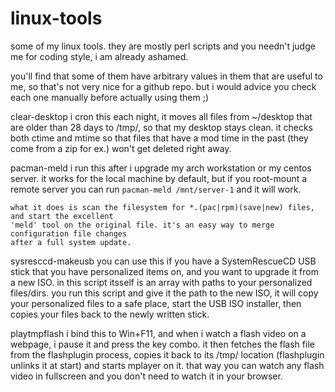 linux-tools
===========

some of my linux tools. they are mostly perl scripts and you needn't judge me for coding style,
i am already ashamed.

you'll find that some of them have arbitrary values in them that are useful to me,
so that's not very nice for a github repo. but i would advice you check each one manually
before actually using them ;)


clear-desktop
	i cron this each night, it moves all files from ~/desktop that are older than 28 days to
	/tmp/, so that my desktop stays clean. it checks both ctime and mtime so that files that
	have a mod time in the past (they come from a zip for ex.) won't get deleted right away.

pacman-meld
	i run this after i upgrade my arch workstation or my centos server.
	it works for the local machine by default, but if you root-mount a remote server
	you can run `pacman-meld /mnt/server-1` and it will work.
	
	what it does is scan the filesystem for *.(pac|rpm)(save|new) files, and start the excellent
	'meld' tool on the original file. it's an easy way to merge configuration file changes
	after a full system update.

sysresccd-makeusb
	you can use this if you have a SystemRescueCD USB stick that you have personalized items on,
	and you want to upgrade it from a new ISO. in this script itsself is an array with paths to
	your personalized files/dirs. you run this script and give it the path to the new ISO,
	it will copy your personalized files to a safe place, start the USB ISO installer, then
	copies your files back to the newly written stick.

playtmpflash
	i bind this to Win+F11, and when i watch a flash video on a webpage, i pause it and press
	the key combo. it then fetches the flash file from the flashplugin process, copies it back
	to its /tmp/ location (flashplugin unlinks it at start) and starts mplayer on it. that way
	you can watch any flash video in fullscreen and you don't need to watch it in your browser.

